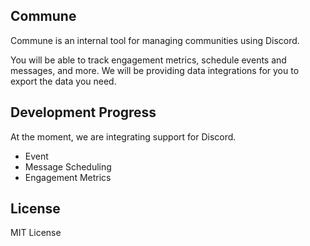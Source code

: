 ## Commune

Commune is an internal tool for managing communities using Discord.

You will be able to track engagement metrics, schedule events and messages, and
more. We will be providing data integrations for you to export the data you need.

## Development Progress

At the moment, we are integrating support for Discord.

- Event
- Message Scheduling
- Engagement Metrics

## License

MIT License
